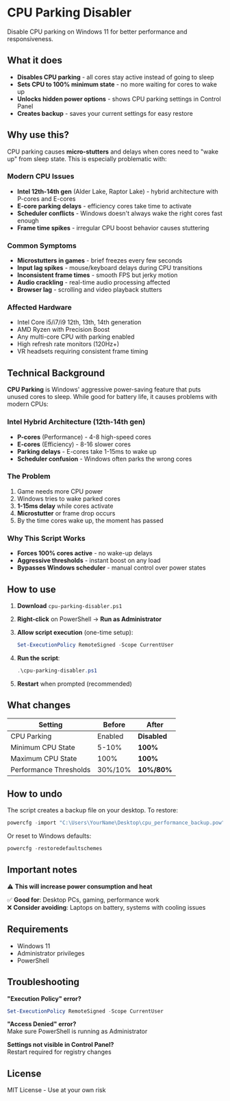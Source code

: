 # CPU Parking Disabler

Disable CPU parking on Windows 11 for better performance and responsiveness.

## What it does

- **Disables CPU parking** - all cores stay active instead of going to sleep
- **Sets CPU to 100% minimum state** - no more waiting for cores to wake up
- **Unlocks hidden power options** - shows CPU parking settings in Control Panel
- **Creates backup** - saves your current settings for easy restore

## Why use this?

CPU parking causes **micro-stutters** and delays when cores need to "wake up" from sleep state. This is especially problematic with:

### Modern CPU Issues
- **Intel 12th-14th gen** (Alder Lake, Raptor Lake) - hybrid architecture with P-cores and E-cores
- **E-core parking delays** - efficiency cores take time to activate
- **Scheduler conflicts** - Windows doesn't always wake the right cores fast enough
- **Frame time spikes** - irregular CPU boost behavior causes stuttering

### Common Symptoms
- **Microstutters in games** - brief freezes every few seconds
- **Input lag spikes** - mouse/keyboard delays during CPU transitions  
- **Inconsistent frame times** - smooth FPS but jerky motion
- **Audio crackling** - real-time audio processing affected
- **Browser lag** - scrolling and video playback stutters

### Affected Hardware
- Intel Core i5/i7/i9 12th, 13th, 14th generation
- AMD Ryzen with Precision Boost
- Any multi-core CPU with parking enabled
- High refresh rate monitors (120Hz+)
- VR headsets requiring consistent frame timing

## Technical Background

**CPU Parking** is Windows' aggressive power-saving feature that puts unused cores to sleep. While good for battery life, it causes problems with modern CPUs:

### Intel Hybrid Architecture (12th-14th gen)
- **P-cores** (Performance) - 4-8 high-speed cores
- **E-cores** (Efficiency) - 8-16 slower cores  
- **Parking delays** - E-cores take 1-15ms to wake up
- **Scheduler confusion** - Windows often parks the wrong cores

### The Problem
1. Game needs more CPU power
2. Windows tries to wake parked cores
3. **1-15ms delay** while cores activate
4. **Microstutter** or frame drop occurs
5. By the time cores wake up, the moment has passed

### Why This Script Works
- **Forces 100% cores active** - no wake-up delays
- **Aggressive thresholds** - instant boost on any load
- **Bypasses Windows scheduler** - manual control over power states

## How to use

1. **Download** `cpu-parking-disabler.ps1`

2. **Right-click** on PowerShell → **Run as Administrator**

3. **Allow script execution** (one-time setup):
   ```powershell
   Set-ExecutionPolicy RemoteSigned -Scope CurrentUser
   ```

4. **Run the script**:
   ```powershell
   .\cpu-parking-disabler.ps1
   ```

5. **Restart** when prompted (recommended)

## What changes

| Setting | Before | After |
|---------|--------|-------|
| CPU Parking | Enabled | **Disabled** |
| Minimum CPU State | 5-10% | **100%** |
| Maximum CPU State | 100% | **100%** |
| Performance Thresholds | 30%/10% | **10%/80%** |

## How to undo

The script creates a backup file on your desktop. To restore:

```powershell
powercfg -import "C:\Users\YourName\Desktop\cpu_performance_backup.pow"
```

Or reset to Windows defaults:
```powershell
powercfg -restoredefaultschemes
```

## Important notes

⚠️ **This will increase power consumption and heat**

✅ **Good for**: Desktop PCs, gaming, performance work  
❌ **Consider avoiding**: Laptops on battery, systems with cooling issues

## Requirements

- Windows 11
- Administrator privileges
- PowerShell

## Troubleshooting

**"Execution Policy" error?**
```powershell
Set-ExecutionPolicy RemoteSigned -Scope CurrentUser
```

**"Access Denied" error?**  
Make sure PowerShell is running as Administrator

**Settings not visible in Control Panel?**  
Restart required for registry changes

## License

MIT License - Use at your own risk